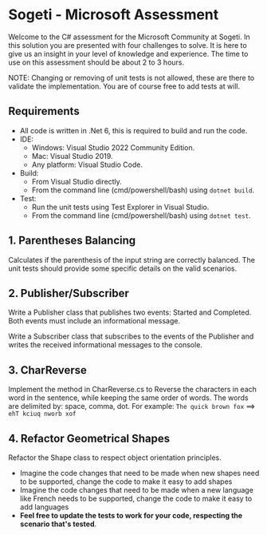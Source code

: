 # Sogeti - Microsoft Assessment

Welcome to the C# assessment for the Microsoft Community at Sogeti. In this solution you are presented with four challenges to solve.
It is here to give us an insight in your level of knowledge and experience.
The time to use on this assessment should be about 2 to 3 hours.

NOTE: Changing or removing of unit tests is not allowed, these are there to validate the implementation. You are of course free to add tests at will.

## Requirements

- All code is written in .Net 6, this is required to build and run the code.
- IDE:
  - Windows: Visual Studio 2022 Community Edition.
  - Mac: Visual Studio 2019.
  - Any platform: Visual Studio Code.
- Build:
  - From Visual Studio directly.
  - From the command line (cmd/powershell/bash) using `dotnet build`.
- Test:
  - Run the unit tests using Test Explorer in Visual Studio.
  - From the command line (cmd/powershell/bash) using `dotnet test`.

## 1. Parentheses Balancing

Calculates if the parenthesis of the input string are correctly balanced. The unit tests should provide some specific details on the valid scenarios.

## 2. Publisher/Subscriber

Write a Publisher class that publishes two events: Started and Completed. Both events must include an informational message.

Write a Subscriber class that subscribes to the events of the Publisher and writes the received informational messages to the console.

## 3. CharReverse

Implement the method in CharReverse.cs to Reverse the characters in each word in the sentence, while keeping the same order of words.
The words are delimited by: space, comma, dot. For example: `The quick brown fox` ==> `ehT kciuq nworb xof`

## 4. Refactor Geometrical Shapes

Refactor the Shape class to respect object orientation principles. 

- Imagine the code changes that need to be made when new shapes need to be supported, change the code to make it easy to add shapes
- Imagine the code changes that need to be made when a new language like French needs to be supported, change the code to make it easy to add languages
- **Feel free to update the tests to work for your code, respecting the scenario that's tested**.
